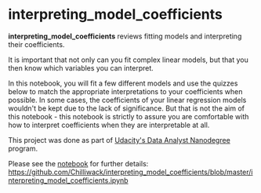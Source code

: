 # interpreting_model_coefficients

**interpreting_model_coefficients** reviews fitting models and interpreting their coefficients.

It is important that not only can you fit complex linear models, but that you then know which variables you can interpret.

In this notebook, you will fit a few different models and use the quizzes below to match the appropriate interpretations to your coefficients when possible. In some cases, the coefficients of your linear regression models wouldn't be kept due to the lack of significance. But that is not the aim of this notebook - this notebook is strictly to assure you are comfortable with how to interpret coefficients when they are interpretable at all.

This project was done as part of [Udacity's Data Analyst Nanodegree](https://www.udacity.com/course/data-analyst-nanodegree--nd002) program.

Please see the [notebook](https://github.com/Chilliwack/interpreting_model_coefficients/blob/master/interpreting_model_coefficients.ipynb) for further details: https://github.com/Chilliwack/interpreting_model_coefficients/blob/master/interpreting_model_coefficients.ipynb
